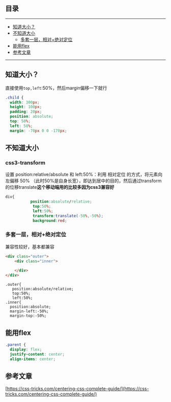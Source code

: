 ## 目录
---
- [知道大小？](#知道大小？)
- [不知道大小](#不知道大小)
  - [多套一层，相对+绝对定位](#多套一层，相对+绝对定位)
- [能用flex](#能用flex)
- [参考文章](#参考文章)
---
## 知道大小？
直接使用`top,left`:50%，然后margin偏移一下就行
```css
.child {
  width: 300px;
  height: 100px;
  padding: 20px;
  position: absolute;
  top: 50%;
  left: 50%;
  margin: -70px 0 0 -170px;
```
## 不知道大小
### css3-transform
设置 position:relative/absolute 和 left:50%：利用 相对定位 的方式，将元素向左偏移 50% （此时50%是自身长宽），即达到居中的目的，然后通过transform的位移translate**这个移动端用的比较多因为css3兼容好**
```css
div{
           position:absolute/relative;
            top:50%;
            left:50%;
            transform:translate(-50%,-50%);
            background:red; 
```
### 多套一层，相对+绝对定位
兼容性较好，基本都兼容
```html
<div class="outer">
    <div class="inner">
         
    </div>
</div>
```
```css3
.outer{
   position:absolute/relative;
   top:50%;
   left:50%;
.inner{
  position:absolute;
  margin-left:-50%;
  margin-top:-50%;
```
## 能用flex
```css
.parent {
  display: flex;
  justify-content: center;
  align-items: center;
```
## 参考文章
[https://css-tricks.com/centering-css-complete-guide/](https://css-tricks.com/centering-css-complete-guide/)
